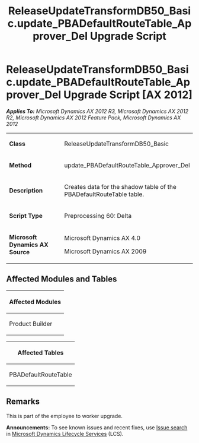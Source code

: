 ﻿---
title: ReleaseUpdateTransformDB50_Basic.update_PBADefaultRouteTable_Approver_Del Upgrade Script
TOCTitle: ReleaseUpdateTransformDB50_Basic.update_PBADefaultRouteTable_Approver_Del Upgrade Script
ms:assetid: 4640c381-9ad9-45ed-16de-9cec7ef2eef2
ms:mtpsurl: https://msdn.microsoft.com/en-us/library/JJ718959(v=AX.60)
ms:contentKeyID: 49707993
ms.date: 05/18/2015
mtps_version: v=AX.60
---

# ReleaseUpdateTransformDB50\_Basic.update\_PBADefaultRouteTable\_Approver\_Del Upgrade Script [AX 2012]


_**Applies To:** Microsoft Dynamics AX 2012 R3, Microsoft Dynamics AX 2012 R2, Microsoft Dynamics AX 2012 Feature Pack, Microsoft Dynamics AX 2012_

<table>
<colgroup>
<col style="width: 50%" />
<col style="width: 50%" />
</colgroup>
<tbody>
<tr class="odd">
<td><p><strong>Class</strong></p></td>
<td><p>ReleaseUpdateTransformDB50_Basic</p></td>
</tr>
<tr class="even">
<td><p><strong>Method</strong></p></td>
<td><p>update_PBADefaultRouteTable_Approver_Del</p></td>
</tr>
<tr class="odd">
<td><p><strong>Description</strong></p></td>
<td><p>Creates data for the shadow table of the PBADefaultRouteTable table.</p></td>
</tr>
<tr class="even">
<td><p><strong>Script Type</strong></p></td>
<td><p>Preprocessing 60: Delta</p></td>
</tr>
<tr class="odd">
<td><p><strong>Microsoft Dynamics AX Source</strong></p></td>
<td><p>Microsoft Dynamics AX 4.0</p>
<p>Microsoft Dynamics AX 2009</p></td>
</tr>
</tbody>
</table>


## Affected Modules and Tables

<table>
<colgroup>
<col style="width: 100%" />
</colgroup>
<thead>
<tr class="header">
<th><p>Affected Modules</p></th>
</tr>
</thead>
<tbody>
<tr class="odd">
<td><p>Product Builder</p></td>
</tr>
</tbody>
</table>


<table>
<colgroup>
<col style="width: 100%" />
</colgroup>
<thead>
<tr class="header">
<th><p>Affected Tables</p></th>
</tr>
</thead>
<tbody>
<tr class="odd">
<td><p>PBADefaultRouteTable</p></td>
</tr>
</tbody>
</table>


## Remarks

This is part of the employee to worker upgrade.

  
**Announcements:** To see known issues and recent fixes, use [Issue search](http://go.microsoft.com/fwlink/?linkid=389258) in [Microsoft Dynamics Lifecycle Services](http://go.microsoft.com/fwlink/?linkid=306505) (LCS).

